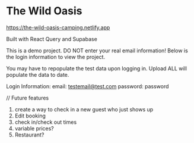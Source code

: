 # The Wild Oasis

https://the-wild-oasis-camping.netlify.app

Built with React Query and Supabase

This is a demo project.
DO NOT enter your real email information!
Below is the login information to view the project.

You may have to repopulate the test data upon logging in. Upload ALL will populate the data to date.

Login Information:
email: testemail@test.com
password: password

// Future features

1. create a way to check in a new guest who just shows up
2. Edit booking
3. check in/check out times
4. variable prices?
5. Restaurant?
